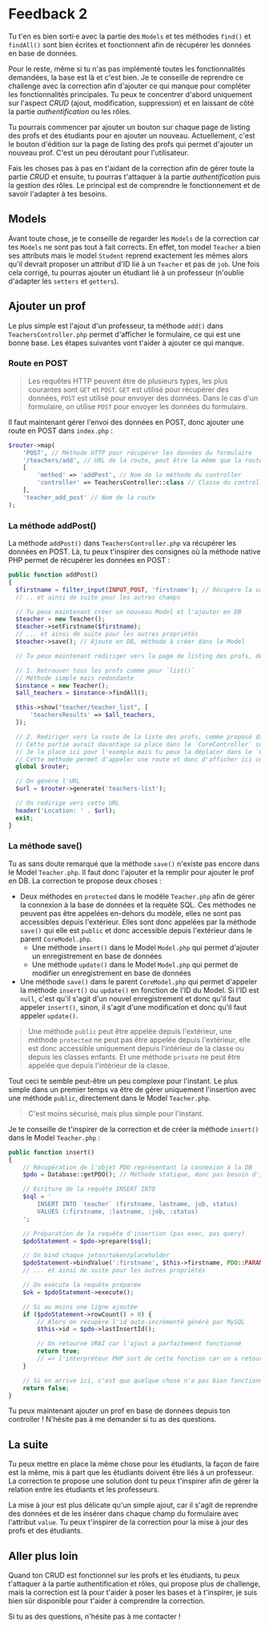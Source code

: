# Feedback 2

Tu t'en es bien sorti·e avec la partie des `Models` et tes méthodes `find()` et `findAll()` sont bien écrites et fonctionnent afin de récupérer les données en base de données.

Pour le reste, même si tu n'as pas implémenté toutes les fonctionnalités demandées, la base est là et c'est bien. Je te conseille de reprendre ce challenge avec la correction afin d'ajouter ce qui manque pour compléter les fonctionnalités principales. Tu peux te concentrer d'abord uniquement sur l'aspect _CRUD_ (ajout, modification, suppression) et en laissant de côté la partie _authentification_ ou les rôles.

Tu pourrais commencer par ajouter un bouton sur chaque page de listing des profs et des étudiants pour en ajouter un nouveau. Actuellement, c'est le bouton d'édition sur la page de listing des profs qui permet d'ajouter un nouveau prof. C'est un peu déroutant pour l'utilisateur.

Fais les choses pas à pas en t'aidant de la correction afin de gérer toute la partie _CRUD_ et ensuite, tu pourras t'attaquer à la partie _authentification_ puis la gestion des rôles. Le principal est de comprendre le fonctionnement et de savoir l'adapter à tes besoins.

## Models

Avant toute chose, je te conseille de regarder les `Models` de la correction car tes `Models` ne sont pas tout à fait corrects. En effet, ton model `Teacher` a bien ses attributs mais le model `Student` reprend exactement les mêmes alors qu'il devrait proposer un attribut d'ID lié à un `Teacher` et pas de `job`. Une fois cela corrigé, tu pourras ajouter un étudiant lié à un professeur (n'oublie d'adapter les `setters` et `getters`).

## Ajouter un prof

Le plus simple est l'ajout d'un professeur, ta méthode `add()` dans `TeachersController.php` permet d'afficher le formulaire, ce qui est une bonne base. Les étapes suivantes vont t'aider à ajouter ce qui manque.

### Route en POST

> Les requêtes HTTP peuvent être de plusieurs types, les plus courantes sont `GET` et `POST`. `GET` est utilisé pour récupérer des données, `POST` est utilisé pour envoyer des données. Dans le cas d'un formulaire, on utilise `POST` pour envoyer les données du formulaire.

Il faut maintenant gérer l'envoi des données en POST, donc ajouter une route en POST dans `index.php` :

```php
$router->map(
    'POST', // Méthode HTTP pour récupérer les données du formulaire
    '/teachers/add', // URL de la route, peut être la même que la route en GET
    [
        'method' => 'addPost', // Nom de la méthode du controller
        'controller' => TeachersController::class // Classe du controller
    ],
    'teacher_add_post' // Nom de la route
);
```

### La méthode addPost()

La méthode `addPost()` dans `TeachersController.php` va récupérer les données en POST. Là, tu peux t'inspirer des consignes où la méthode native PHP permet de récupérer les données en POST :

```php
public function addPost()
{
  $firstname = filter_input(INPUT_POST, 'firstname'); // Récupère la valeur du champ "firstname" du formulaire, par l'attribut "name"
  // .. et ainsi de suite pour les autres champs

  // Tu peux maintenant créer un nouveau Model et l'ajouter en DB
  $teacher = new Teacher();
  $teacher->setFirstname($firstname);
  // ... et ainsi de suite pour les autres propriétés
  $teacher->save(); // Ajoute en DB, méthode à créer dans le Model

  // Tu peux maintenant rediriger vers la page de listing des profs, de deux façons

  // 1. Retrouver tous les profs comme pour `list()`
  // Méthode simple mais redondante
  $instance = new Teacher();
  $all_teachers = $instance->findAll();

  $this->show("teacher/teacher_list", [
      'teachersResults' => $all_teachers,
  ]);

  // 2. Rediriger vers la route de la liste des profs, comme proposé dans la correction
  // Cette partie aurait davantage sa place dans le `CoreController` sous la forme d'une méthode `redirectToRoute()`
  // Je la place ici pour l'exemple mais tu peux la déplacer dans le `CoreController` si tu veux, pour pouvoir l'utiliser dans tous les controllers
  // Cette méthode permet d'appeler une route et donc d'afficher ici ce que ta méthode `list()` affiche
  global $router;

  // On génère l'URL
  $url = $router->generate('teachers-list');

  // On redirige vers cette URL
  header('Location: ' . $url);
  exit;
}
```

### La méthode save()

Tu as sans doute remarqué que la méthode `save()` n'existe pas encore dans le Model `Teacher.php`. Il faut donc l'ajouter et la remplir pour ajouter le prof en DB. La correction te propose deux choses :

- Deux méthodes en `protected` dans le modèle `Teacher.php` afin de gérer la connexion à la base de données et la requête SQL. Ces méthodes ne peuvent pas être appelées en-dehors du modèle, elles ne sont pas accessibles depuis l'extérieur. Elles sont donc appelées par la méthode `save()` qui elle est `public` et donc accessible depuis l'extérieur dans le parent `CoreModel.php`.
  - Une méthode `insert()` dans le Model `Model.php` qui permet d'ajouter un enregistrement en base de données
  - Une méthode `update()` dans le Model `Model.php` qui permet de modifier un enregistrement en base de données
- Une méthode `save()` dans le parent `CoreModel.php` qui permet d'appeler la méthode `insert()` ou `update()` en fonction de l'ID du Model. Si l'ID est `null`, c'est qu'il s'agit d'un nouvel enregistrement et donc qu'il faut appeler `insert()`, sinon, il s'agit d'une modification et donc qu'il faut appeler `update()`.

> Une méthode `public` peut être appelée depuis l'extérieur, une méthode `protected` ne peut pas être appelée depuis l'extérieur, elle est donc accessible uniquement depuis l'intérieur de la classe ou depuis les classes enfants. Et une méthode `private` ne peut être appelée que depuis l'intérieur de la classe.

Tout ceci te semble peut-être un peu complexe pour l'instant. Le plus simple dans un premier temps va être de gérer uniquement l'insertion avec une méthode `public`, directement dans le Model `Teacher.php`.

> C'est moins sécurisé, mais plus simple pour l'instant.

Je te conseille de t'inspirer de la correction et de créer la méthode `insert()` dans le Model `Teacher.php` :

```php
public function insert()
{
    // Récupération de l'objet PDO représentant la connexion à la DB
    $pdo = Database::getPDO(); // Méthode statique, donc pas besoin d'instancier la classe Database

    // Ecriture de la requête INSERT INTO
    $sql = '
        INSERT INTO `teacher` (firstname, lastname, job, status)
        VALUES (:firstname, :lastname, :job, :status)
    ';

    // Préparation de la requête d'insertion (pas exec, pas query)
    $pdoStatement = $pdo->prepare($sql);

    // On bind chaque jeton/token/placeholder
    $pdoStatement->bindValue(':firstname', $this->firstname, PDO::PARAM_STR);
    // ... et ainsi de suite pour les autres propriétés

    // On exécute la requête préparée
    $ok = $pdoStatement->execute();

    // Si au moins une ligne ajoutée
    if ($pdoStatement->rowCount() > 0) {
        // Alors on récupère l'id auto-incrémenté généré par MySQL
        $this->id = $pdo->lastInsertId();

        // On retourne VRAI car l'ajout a parfaitement fonctionné
        return true;
        // => l'interpréteur PHP sort de cette fonction car on a retourné une donnée
    }

    // Si on arrive ici, c'est que quelque chose n'a pas bien fonctionné => FAUX
    return false;
}
```

Tu peux maintenant ajouter un prof en base de données depuis ton controller ! N'hésite pas à me demander si tu as des questions.

## La suite

Tu peux mettre en place la même chose pour les étudiants, la façon de faire est la même, mis à part que les étudiants doivent être liés à un professeur. La correction te propose une solution dont tu peux t'inspirer afin de gérer la relation entre les étudiants et les professeurs.

La mise à jour est plus délicate qu'un simple ajout, car il s'agit de reprendre des données et de les insérer dans chaque champ du formulaire avec l'attribut `value`. Tu peux t'inspirer de la correction pour la mise à jour des profs et des étudiants.

## Aller plus loin

Quand ton CRUD est fonctionnel sur les profs et les étudiants, tu peux t'attaquer à la partie authentification et rôles, qui propose plus de challenge, mais la correction est là pour t'aider à poser les bases et à t'inspirer, je suis bien sûr disponible pour t'aider à comprendre la correction.

Si tu as des questions, n'hésite pas à me contacter !
